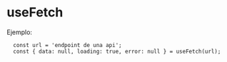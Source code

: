 # useFetch

Ejemplo:
```
  const url = 'endpoint de una api';
  const { data: null, loading: true, error: null } = useFetch(url);
```
